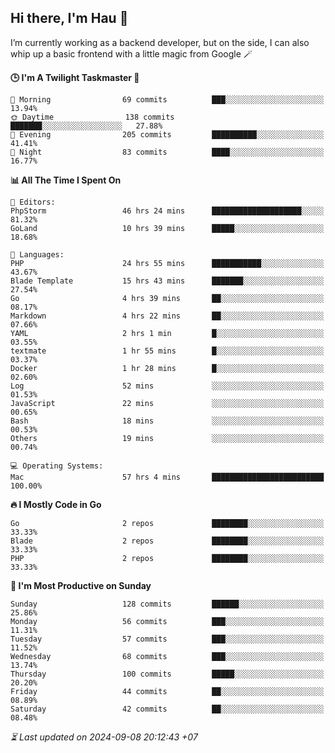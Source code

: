 ## Hi there, I'm Hau 👋
I’m currently working as a backend developer, but on the side, I can also whip up a basic frontend with a little magic from Google 🪄

<!--START_SECTION:readme-stats-->
**🕒 I'm A Twilight Taskmaster 🌆**

```text
🌅 Morning                69 commits          ███░░░░░░░░░░░░░░░░░░░░░░   13.94%
🌞 Daytime                138 commits         ███████░░░░░░░░░░░░░░░░░░   27.88%
🌆 Evening                205 commits         ██████████░░░░░░░░░░░░░░░   41.41%
🌙 Night                  83 commits          ████░░░░░░░░░░░░░░░░░░░░░   16.77%
```

**📊 All The Time I Spent On**

```text
📝 Editors:
PhpStorm                 46 hrs 24 mins      ████████████████████░░░░░   81.32%
GoLand                   10 hrs 39 mins      █████░░░░░░░░░░░░░░░░░░░░   18.68%

💬 Languages:
PHP                      24 hrs 55 mins      ███████████░░░░░░░░░░░░░░   43.67%
Blade Template           15 hrs 43 mins      ███████░░░░░░░░░░░░░░░░░░   27.54%
Go                       4 hrs 39 mins       ██░░░░░░░░░░░░░░░░░░░░░░░   08.17%
Markdown                 4 hrs 22 mins       ██░░░░░░░░░░░░░░░░░░░░░░░   07.66%
YAML                     2 hrs 1 min         █░░░░░░░░░░░░░░░░░░░░░░░░   03.55%
textmate                 1 hr 55 mins        █░░░░░░░░░░░░░░░░░░░░░░░░   03.37%
Docker                   1 hr 28 mins        █░░░░░░░░░░░░░░░░░░░░░░░░   02.60%
Log                      52 mins             ░░░░░░░░░░░░░░░░░░░░░░░░░   01.53%
JavaScript               22 mins             ░░░░░░░░░░░░░░░░░░░░░░░░░   00.65%
Bash                     18 mins             ░░░░░░░░░░░░░░░░░░░░░░░░░   00.53%
Others                   19 mins             ░░░░░░░░░░░░░░░░░░░░░░░░░   00.74%

💻 Operating Systems:
Mac                      57 hrs 4 mins       █████████████████████████   100.00%
```

**🔥 I Mostly Code in Go**

```text
Go                       2 repos             ████████░░░░░░░░░░░░░░░░░   33.33%
Blade                    2 repos             ████████░░░░░░░░░░░░░░░░░   33.33%
PHP                      2 repos             ████████░░░░░░░░░░░░░░░░░   33.33%
```

**📅 I'm Most Productive on Sunday**

```text
Sunday                   128 commits         ██████░░░░░░░░░░░░░░░░░░░   25.86%
Monday                   56 commits          ███░░░░░░░░░░░░░░░░░░░░░░   11.31%
Tuesday                  57 commits          ███░░░░░░░░░░░░░░░░░░░░░░   11.52%
Wednesday                68 commits          ███░░░░░░░░░░░░░░░░░░░░░░   13.74%
Thursday                 100 commits         █████░░░░░░░░░░░░░░░░░░░░   20.20%
Friday                   44 commits          ██░░░░░░░░░░░░░░░░░░░░░░░   08.89%
Saturday                 42 commits          ██░░░░░░░░░░░░░░░░░░░░░░░   08.48%
```



*⏳ Last updated on 2024-09-08 20:12:43 +07*
<!--END_SECTION:readme-stats-->
